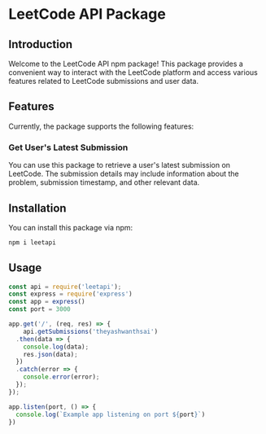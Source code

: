 # LeetCode API Package

## Introduction

Welcome to the LeetCode API npm package! This package provides a convenient way to interact with the LeetCode platform and access various features related to LeetCode submissions and user data.

## Features

Currently, the package supports the following features:

### Get User's Latest Submission

You can use this package to retrieve a user's latest submission on LeetCode. The submission details may include information about the problem, submission timestamp, and other relevant data.

## Installation

You can install this package via npm:

```bash
npm i leetapi
```
## Usage

```javascript
const api = require('leetapi');
const express = require('express')
const app = express()
const port = 3000

app.get('/', (req, res) => {
    api.getSubmissions('theyashwanthsai')
  .then(data => {
    console.log(data);
    res.json(data);
  })
  .catch(error => {
    console.error(error);
  });
});

app.listen(port, () => {
  console.log(`Example app listening on port ${port}`)
})
```